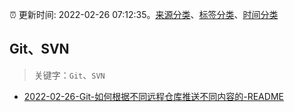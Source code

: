 :alarm_clock: 更新时间: 2022-02-26 07:12:35。[来源分类](../README.md)、[标签分类](../TAGS.md)、[时间分类](../TIMELINE.md)

## Git、SVN


> 关键字：`Git`、`SVN`



- [2022-02-26-Git-如何根据不同远程仓库推送不同内容的-README](https://www.v2ex.com/t/836549) 